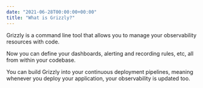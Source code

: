 ```yaml
---
date: "2021-06-28T00:00:00+00:00"
title: "What is Grizzly?"
---
```

Grizzly is a command line tool that allows you to manage your observability
resources with code.

Now you can define your dashboards, alerting and recording rules, etc, all
from within your codebase.

You can build Grizzly into your continuous deployment pipelines, meaning
whenever you deploy your application, your observability is updated too.
